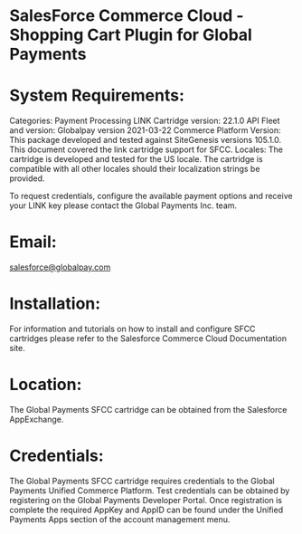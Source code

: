 # SalesForce Commerce Cloud - Shopping Cart Plugin for Global Payments

# System Requirements:
Categories: Payment Processing
LINK Cartridge version: 22.1.0
API Fleet and version: Globalpay version 2021-03-22
Commerce Platform Version: This package developed and tested against SiteGenesis versions 105.1.0. This document covered the link cartridge support for SFCC.
Locales: The cartridge is developed and tested for the US locale. The cartridge is compatible with all other locales should their localization strings be provided.

To request credentials, configure the available payment options and receive your LINK key please contact the Global Payments Inc. team.  

# Email: 
salesforce@globalpay.com

# Installation:
For information and tutorials on how to install and configure SFCC cartridges please refer to the Salesforce Commerce Cloud Documentation site. 

# Location:
The Global Payments SFCC cartridge can be obtained from the Salesforce AppExchange. 

# Credentials:
The Global Payments SFCC cartridge requires credentials to the Global Payments Unified Commerce Platform. Test credentials can be obtained by registering on the Global Payments Developer Portal. Once registration is complete the required AppKey and AppID can be found under the Unified Payments Apps section of the account management menu. 
